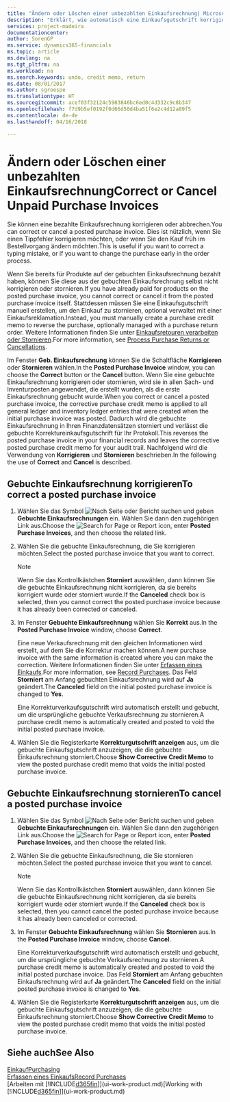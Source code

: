 ```yaml
---
title: "Ändern oder Löschen einer unbezahlten Einkaufsrechnung| Microsoft Docs"
description: "Erklärt, wie automatisch eine Einkaufsgutschrift korrigiert, abgebrochen oder rückgängig gemacht wird und eine gebuchte Einkaufsrechnung erstellt wird."
services: project-madeira
documentationcenter: 
author: SorenGP
ms.service: dynamics365-financials
ms.topic: article
ms.devlang: na
ms.tgt_pltfrm: na
ms.workload: na
ms.search.keywords: undo, credit memo, return
ms.date: 08/01/2017
ms.author: sgroespe
ms.translationtype: HT
ms.sourcegitcommit: acef03f32124c5983846bc6ed0c4d332c9c8b347
ms.openlocfilehash: f7d9b5ef0192f0d66d50d4ba51f6e2c4d12a89f5
ms.contentlocale: de-de
ms.lasthandoff: 04/16/2018

---
```

# <a name="correct-or-cancel-unpaid-purchase-invoices"></a><span data-ttu-id="bdcca-103">Ändern oder Löschen einer unbezahlten Einkaufsrechnung</span><span class="sxs-lookup"><span data-stu-id="bdcca-103">Correct or Cancel Unpaid Purchase Invoices</span></span>
<span data-ttu-id="bdcca-104">Sie können eine bezahlte Einkaufsrechnung korrigieren oder abbrechen.</span><span class="sxs-lookup"><span data-stu-id="bdcca-104">You can correct or cancel a posted purchase invoice.</span></span> <span data-ttu-id="bdcca-105">Dies ist nützlich, wenn Sie einen Tippfehler korrigieren möchten, oder wenn Sie den Kauf früh im Bestellvorgang ändern möchten.</span><span class="sxs-lookup"><span data-stu-id="bdcca-105">This is useful if you want to correct a typing mistake, or if you want to change the purchase early in the order process.</span></span>

<span data-ttu-id="bdcca-106">Wenn Sie bereits für Produkte auf der gebuchten Einkaufsrechnung bezahlt haben, können Sie diese aus der gebuchten Einkaufsrechnung selbst nicht korrigieren oder stornieren.</span><span class="sxs-lookup"><span data-stu-id="bdcca-106">If you have already paid for products on the posted purchase invoice, you cannot correct or cancel it from the posted purchase invoice itself.</span></span> <span data-ttu-id="bdcca-107">Stattdessen müssen Sie eine Einkaufsgutschrift manuell erstellen, um den Einkauf zu stornieren, optional verwaltet mit einer Einkaufsreklamation.</span><span class="sxs-lookup"><span data-stu-id="bdcca-107">Instead, you must manually create a purchase credit memo to reverse the purchase, optionally managed with a purchase return order.</span></span> <span data-ttu-id="bdcca-108">Weitere Informationen finden Sie unter [Einkaufsretouren verarbeiten oder Stornieren](purchasing-how-process-purchase-returns-cancellations.md).</span><span class="sxs-lookup"><span data-stu-id="bdcca-108">For more information, see [Process Purchase Returns or Cancellations](purchasing-how-process-purchase-returns-cancellations.md).</span></span>

<span data-ttu-id="bdcca-109">Im Fenster **Geb. Einkaufsrechnung** können Sie die Schaltfläche **Korrigieren** oder **Stornieren** wählen.</span><span class="sxs-lookup"><span data-stu-id="bdcca-109">In the **Posted Purchase Invoice** window, you can choose the **Correct** button or the **Cancel** button.</span></span> <span data-ttu-id="bdcca-110">Wenn Sie eine gebuchte Einkaufsrechnung korrigieren oder stornieren, wird sie in allen Sach- und Inventurposten angewendet, die erstellt wurden, als die erste Einkaufsrechnung gebucht wurde.</span><span class="sxs-lookup"><span data-stu-id="bdcca-110">When you correct or cancel a posted purchase invoice, the corrective purchase credit memo is applied to all general ledger and inventory ledger entries that were created when the initial purchase invoice was posted.</span></span> <span data-ttu-id="bdcca-111">Dadurch wird die gebuchte Einkaufsrechnung in Ihren Finanzdatensätzen storniert und verlässt die gebuchte Korrektureinkaufsgutschrift für Ihr Protokoll.</span><span class="sxs-lookup"><span data-stu-id="bdcca-111">This reverses the posted purchase invoice in your financial records and leaves the corrective posted purchase credit memo for your audit trail.</span></span> <span data-ttu-id="bdcca-112">Nachfolgend wird die Verwendung von **Korrigieren** und **Stornieren** beschrieben.</span><span class="sxs-lookup"><span data-stu-id="bdcca-112">In the following the use of **Correct** and **Cancel** is described.</span></span>

## <a name="to-correct-a-posted-purchase-invoice"></a><span data-ttu-id="bdcca-113">Gebuchte Einkaufsrechnung korrigieren</span><span class="sxs-lookup"><span data-stu-id="bdcca-113">To correct a posted purchase invoice</span></span>
1. <span data-ttu-id="bdcca-114">Wählen Sie das Symbol ![Nach Seite oder Bericht suchen](media/ui-search/search_small.png "Nach Seite oder Bericht suchen") und geben **Gebuchte Einkaufsrechnungen** ein. Wählen Sie dann den zugehörigen Link aus.</span><span class="sxs-lookup"><span data-stu-id="bdcca-114">Choose the ![Search for Page or Report](media/ui-search/search_small.png "Search for Page or Report icon") icon, enter **Posted Purchase Invoices**, and then choose the related link.</span></span>  
2. <span data-ttu-id="bdcca-115">Wählen Sie die gebuchte Einkaufsrechnung, die Sie korrigieren möchten.</span><span class="sxs-lookup"><span data-stu-id="bdcca-115">Select the posted purchase invoice that you want to correct.</span></span>  

    > [!NOTE]  
   >   <span data-ttu-id="bdcca-116">Wenn Sie das Kontrollkästchen **Storniert** auswählen, dann können Sie die gebuchte Einkaufsrechnung nicht korrigieren, da sie bereits korrigiert wurde oder storniert wurde.</span><span class="sxs-lookup"><span data-stu-id="bdcca-116">If the **Canceled** check box is selected, then you cannot correct the posted purchase invoice because it has already been corrected or canceled.</span></span>
3. <span data-ttu-id="bdcca-117">Im Fenster **Gebuchte Einkaufsrechnung** wählen Sie **Korrekt** aus.</span><span class="sxs-lookup"><span data-stu-id="bdcca-117">In the **Posted Purchase Invoice** window, choose **Correct**.</span></span>

    <span data-ttu-id="bdcca-118">Eine neue Verkaufsrechnung mit den gleichen Informationen wird erstellt, auf dem Sie die Korrektur machen können.</span><span class="sxs-lookup"><span data-stu-id="bdcca-118">A new purchase invoice with the same information is created where you can make the correction.</span></span> <span data-ttu-id="bdcca-119">Weitere Informationen finden Sie unter [Erfassen eines Einkaufs](purchasing-how-record-purchases.md).</span><span class="sxs-lookup"><span data-stu-id="bdcca-119">For more information, see [Record Purchases](purchasing-how-record-purchases.md).</span></span> <span data-ttu-id="bdcca-120">Das Feld **Storniert** am Anfang gebuchten Einkaufsrechnung wird auf **Ja** geändert.</span><span class="sxs-lookup"><span data-stu-id="bdcca-120">The **Canceled** field on the initial posted purchase invoice is changed to **Yes**.</span></span>

    <span data-ttu-id="bdcca-121">Eine Korrekturverkaufsgutschrift wird automatisch erstellt und gebucht, um die ursprüngliche gebuchte Verkaufsrechnung zu stornieren.</span><span class="sxs-lookup"><span data-stu-id="bdcca-121">A purchase credit memo is automatically created and posted to void the initial posted purchase invoice.</span></span>
4. <span data-ttu-id="bdcca-122">Wählen Sie die Registerkarte **Korrekturgutschrift anzeigen** aus, um die gebuchte Einkaufsgutschrift anzuzeigen, die die gebuchte Einkaufsrechnung storniert.</span><span class="sxs-lookup"><span data-stu-id="bdcca-122">Choose **Show Corrective Credit Memo** to view the posted purchase credit memo that voids the initial posted purchase invoice.</span></span>

## <a name="to-cancel-a-posted-purchase-invoice"></a><span data-ttu-id="bdcca-123">Gebuchte Einkaufsrechnung stornieren</span><span class="sxs-lookup"><span data-stu-id="bdcca-123">To cancel a posted purchase invoice</span></span>
1. <span data-ttu-id="bdcca-124">Wählen Sie das Symbol ![Nach Seite oder Bericht suchen](media/ui-search/search_small.png "Nach Seite oder Bericht suchen") und geben **Gebuchte Einkaufsrechnungen** ein. Wählen Sie dann den zugehörigen Link aus.</span><span class="sxs-lookup"><span data-stu-id="bdcca-124">Choose the ![Search for Page or Report](media/ui-search/search_small.png "Search for Page or Report icon") icon, enter **Posted Purchase Invoices**, and then choose the related link.</span></span>  
2. <span data-ttu-id="bdcca-125">Wählen Sie die gebuchte Einkaufsrechnung, die Sie stornieren möchten.</span><span class="sxs-lookup"><span data-stu-id="bdcca-125">Select the posted purchase invoice that you want to cancel.</span></span>

    > [!NOTE]  
   >   <span data-ttu-id="bdcca-126">Wenn Sie das Kontrollkästchen **Storniert** auswählen, dann können Sie die gebuchte Einkaufsrechnung nicht korrigieren, da sie bereits korrigiert wurde oder storniert wurde.</span><span class="sxs-lookup"><span data-stu-id="bdcca-126">If the **Canceled** check box is selected, then you cannot cancel the posted purchase invoice because it has already been canceled or corrected.</span></span>
3. <span data-ttu-id="bdcca-127">Im Fenster **Gebuchte Einkaufsrechnung** wählen Sie **Stornieren** aus.</span><span class="sxs-lookup"><span data-stu-id="bdcca-127">In the **Posted Purchase Invoice** window, choose **Cancel**.</span></span>

    <span data-ttu-id="bdcca-128">Eine Korrekturverkaufsgutschrift wird automatisch erstellt und gebucht, um die ursprüngliche gebuchte Verkaufsrechnung zu stornieren.</span><span class="sxs-lookup"><span data-stu-id="bdcca-128">A purchase credit memo is automatically created and posted to void the initial posted purchase invoice.</span></span> <span data-ttu-id="bdcca-129">Das Feld **Storniert** am Anfang gebuchten Einkaufsrechnung wird auf **Ja** geändert.</span><span class="sxs-lookup"><span data-stu-id="bdcca-129">The **Canceled** field on the initial posted purchase invoice is changed to **Yes**.</span></span>
4. <span data-ttu-id="bdcca-130">Wählen Sie die Registerkarte **Korrekturgutschrift anzeigen** aus, um die gebuchte Einkaufsgutschrift anzuzeigen, die die gebuchte Einkaufsrechnung storniert.</span><span class="sxs-lookup"><span data-stu-id="bdcca-130">Choose **Show Corrective Credit Memo** to view the posted purchase credit memo that voids the initial posted purchase invoice.</span></span>

## <a name="see-also"></a><span data-ttu-id="bdcca-131">Siehe auch</span><span class="sxs-lookup"><span data-stu-id="bdcca-131">See Also</span></span>
[<span data-ttu-id="bdcca-132">Einkauf</span><span class="sxs-lookup"><span data-stu-id="bdcca-132">Purchasing</span></span>](purchasing-manage-purchasing.md)  
[<span data-ttu-id="bdcca-133">Erfassen eines Einkaufs</span><span class="sxs-lookup"><span data-stu-id="bdcca-133">Record Purchases</span></span>](purchasing-how-record-purchases.md)  
<span data-ttu-id="bdcca-134">[Arbeiten mit [!INCLUDE[d365fin](includes/d365fin_md.md)]](ui-work-product.md)</span><span class="sxs-lookup"><span data-stu-id="bdcca-134">[Working with [!INCLUDE[d365fin](includes/d365fin_md.md)]](ui-work-product.md)</span></span>

